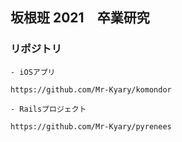## 坂根班 2021　卒業研究
### リポジトリ
```
- iOSアプリ

https://github.com/Mr-Kyary/komondor

- Railsプロジェクト

https://github.com/Mr-Kyary/pyrenees
```
